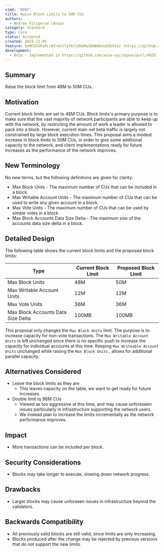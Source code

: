 ```yaml
---
simd: '0207'
title: Raise Block Limits to 50M CUs
authors:
  - Andrew Fitzgerad (Anza)
category: Standard
type: Core
status: Accepted
created: 2024-12-05
feature: 5oMCU3JPaFLr8Zr4ct7yFA7jdk6Mw1RmB8K4u9ZbS42z (https://github.com/anza-xyz/agave/issues/4042)
development:
  - Anza - Implemented in https://github.com/anza-xyz/agave/pull/4026
---
```


## Summary

Raise the block limit from 48M to 50M CUs.

## Motivation

Current block limits are set to 48M CUs.
Block limits's primary purpose is to make sure that the vast majority of
network participants are able to keep up with the network, by restricting the
amount of work a leader is allowed to pack into a block.
However, current main net beta traffic is largely not constrained by large
block execution times.
This proposal aims a modest increase in block limits to 50M CUs, in order to
give some additional capacity to the network, and client implementations ready
for future increases as the performance of the network improves.

## New Terminology

No new terms, but the following definitions are given for clarity:

- Max Block Units - The maximum number of CUs that can be included in a block.
- Max Writable Account Units - The maximum number of CUs that can be used to
  write any given account in a block.
- Max Vote Units - The maximum number of CUs that can be used by simple votes
  in a block.
- Max Block Accounts Data Size Delta - The maximum size of the accounts data
  size delta in a block.

## Detailed Design

The following table shows the current block limits and the proposed block
limits:

| Type | Current Block Limit | Proposed Block Limit |
|------|----------------------|----------------------|
| Max Block Units | 48M | 50M |
| Max Writable Account Units | 12M | 12M |
| Max Vote Units | 36M | 36M |
| Max Block Accounts Data Size Delta | 100MB | 100MB |

This proposal only changes the `Max Block Units` limit.
The purpose is to increase capacity for non-vote transactions.
The `Max Writable Account Units` is left unchanged since there is no specific
push to increase the capacity for individual accounts at this time.
Keeping `Max Writeable Account Units` unchanged while raising the
`Max Block Units` , allows for additional parallel capacity.

## Alternatives Considered

- Leave the block limits as they are
  - This leaves capacity on the table, we want to get ready for future
    increases.
- Double limit to 96M CUs
  - Viewed as too aggressive at this time, and may cause unforeseen issues
    particularly in infrastructure supporting the network users.
  - We instead plan to increase the limits incrementally as the network
    performance improves.

## Impact

- More transactions can be included per block.

## Security Considerations

- Blocks may take longer to execute, slowing down network progress.

## Drawbacks

- Larger blocks may cause unforseen issues in infrastructure beyond the
  validators.

## Backwards Compatibility

- All previously valid blocks are still valid, since limits are only
  increasing.
- Blocks produced after the change may be rejected by previous versions that do
  not support the new limits.
